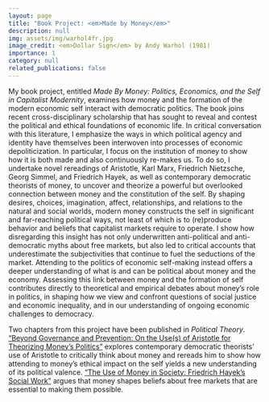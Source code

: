 ```yaml
---
layout: page
title: "Book Project: <em>Made by Money</em>"
description: null
img: assets/img/warhol4fr.jpg
image_credit: <em>Dollar Sign</em> by Andy Warhol (1981)
importance: 1
category: null
related_publications: false
---
```


My book project, entitled _Made By Money: Politics, Economics, and the Self in Capitalist Modernity_, examines how money and the formation of the modern economic self interact with democratic politics. The book joins recent cross-disciplinary scholarship that has sought to reveal and contest the political and ethical foundations of economic life. In critical conversation with this literature, I emphasize the ways in which political agency and identity have themselves been interwoven into processes of economic depoliticization. In particular, I focus on the institution of money to show how it is both made and also continuously re-makes us. To do so, I undertake novel rereadings of Aristotle, Karl Marx, Friedrich Nietzsche, Georg Simmel, and Friedrich Hayek, as well as contemporary democratic theorists of money, to uncover and theorize a powerful but overlooked connection between money and the constitution of the self. By shaping desires, choices, imagination, affect, relationships, and relations to the natural and social worlds, modern money constructs the self in significant and far-reaching political ways, not least of which is to (re)produce behavior and beliefs that capitalist markets require to operate. I show how disregarding this insight has not only underwritten anti-political and anti-democratic myths about free markets, but also led to critical accounts that underestimate the subjectivities that continue to  fuel the seductions of the market. Attending to the politics of economic self-making instead offers a deeper understanding of what is and can be political about money and the economy. Assessing this link between money and the formation of self contributes directly to theoretical and empirical debates about money’s role in politics, in shaping how we view and confront questions of social justice and economic inequality, and in our understanding of ongoing economic challenges to democracy. 

Two chapters from this project have been published in <em>Political Theory</em>. 
<a href="https://doi.org/10.1177/00905917231204891" class="pink-link" target="_blank" rel="noopener">“Beyond Governance and Prevention: On the Use(s) of Aristotle for Theorizing Money’s Politics”</a> explores contemporary democratic theorists’ use of Aristotle to critically think about money and rereads him to show how attending to money’s ethical impact on the self yields a new understanding of its political valence. 
<a href="https://doi.org/10.1177/0090591720980472" class="pink-link" target="_blank" rel="noopener">“The Use of Money in Society: Friedrich Hayek’s Social Work”</a> argues that money shapes beliefs about free markets that are essential to making them possible.
